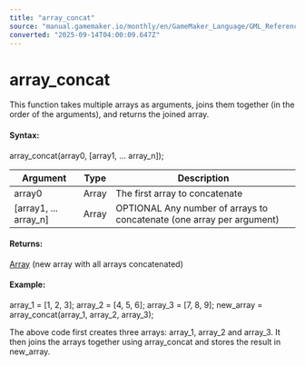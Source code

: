 ```yaml
---
title: "array_concat"
source: "manual.gamemaker.io/monthly/en/GameMaker_Language/GML_Reference/Variable_Functions/array_concat.htm"
converted: "2025-09-14T04:00:09.647Z"
---
```


# array\_concat

This function takes multiple arrays as arguments, joins them together (in the order of the arguments), and returns the joined array.

#### Syntax:

array\_concat(array0, \[array1, ... array\_n\]);

| Argument | Type | Description |
| --- | --- | --- |
| array0 | Array | The first array to concatenate |
| [array1, ... array_n] | Array | OPTIONAL Any number of arrays to concatenate (one array per argument) |

#### Returns:

[Array](../../GML_Overview/Arrays.md) (new array with all arrays concatenated)

#### Example:

array\_1 = \[1, 2, 3\];
array\_2 = \[4, 5, 6\];
array\_3 = \[7, 8, 9\];
new\_array = array\_concat(array\_1, array\_2, array\_3);

The above code first creates three arrays: array\_1, array\_2 and array\_3. It then joins the arrays together using array\_concat and stores the result in new\_array.